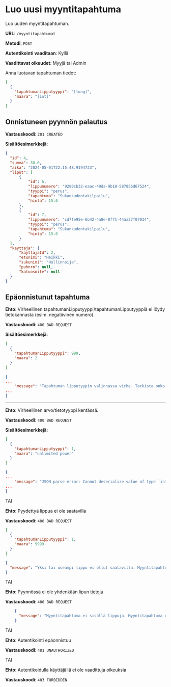 # Luo uusi myyntitapahtuma

Luo uuden myyntitapahtuman.

**URL**: `/myyntitapahtumat`

**Metodi**: `POST`

**Autentikointi vaaditaan**: Kyllä

**Vaadittavat oikeudet**: Myyjä tai Admin

Anna luotavan tapahtuman tiedot:

```json
[
  {
    "tapahtumanLipputyyppi": "[long]",
    "maara": "[int]"
  }
]
```

## Onnistuneen pyynnön palautus

**Vastauskoodi**: `201 CREATED`

**Sisältöesimerkkejä**:

```json
{
  "id": 4,
  "summa": 30.0,
  "aika": "2024-05-01T22:15:48.9194723",
  "liput": [
      {
          "id": 6,
          "lippunumero": "9280cb32-eaac-49da-9b18-587856d67524",
          "tyyppi": "perus",
          "tapahtuma": "Sukankudontakilpailu",
          "hinta": 15.0
      },
      {
          "id": 7,
          "lippunumero": "cd7fe95e-6b42-4a8e-8f71-44aa37f07034",
          "tyyppi": "perus",
          "tapahtuma": "Sukankudontakilpailu",
          "hinta": 15.0
      }
  ],
  "kayttaja": {
      "kayttajaId": 2,
      "etunimi": "Heikki",
      "sukunimi": "Hallinnoija",
      "puhnro": null,
      "katuosoite": null
  }
}
```

## Epäonnistunut tapahtuma

**Ehto**: Virheellinen tapahtumanLipputyyppi/tapahtumanLipputyyppiä ei löydy tietokannasta (esim. negatiivinen numero).

**Vastauskoodi**: `400 BAD REQUEST`

**Sisältöesimerkkejä**:

```json
[
  {
    "tapahtumanLipputyyppi": 999,
    "maara": 2
  }
]
```

```json
{
...
    "message": "Tapahtuman lipputyypin valinnassa virhe. Tarkista onko lipputyyppiä valitulla id:llä olemassa GET /tapahtumanlipputyypit - Myyntitapahtuma on peruttu.",
...
}
```

---

**Ehto**: Virheellinen arvo/tietotyyppi kentässä.

**Vastauskoodi**: `400 BAD REQUEST`

**Sisältöesimerkkejä**:

```json
[
  {
    "tapahtumanLipputyyppi": 1,
    "maara": "unlimited power"
  }
]
```

```json
{
...
    "message": "JSON parse error: Cannot deserialize value of type `int`  from String \"unlimited power\": not a valid `int` value",
...
}
```

TAI

**Ehto**: Pyydettyä lippua ei ole saatavilla

**Vastauskoodi**: `400 BAD REQUEST`

```json
[
  {
    "tapahtumanLipputyyppi": 1,
    "maara": 9999
  }
]
```

```json
{
  "message": "Yksi tai useampi lippu ei ollut saatavilla. Myyntitapahtuma on peruttu.",
}
```

TAI

**Ehto**: Pyynnössä ei ole yhdenkään lipun tietoja

**Vastauskoodi**: `400 BAD REQUEST`

```json
    {
      "message": "Myyntitapahtuma ei sisällä lippuja. Myyntitapahtuma on peruttu"
    }
```

TAI

**Ehto**: Autentikointi epäonnistuu

**Vastauskoodi**: `401 UNAUTHORIZED`

TAI

**Ehto**: Autentikoidulla käyttäjällä ei ole vaadittuja oikeuksia

**Vastauskoodi**: `403 FORBIDDEN`
